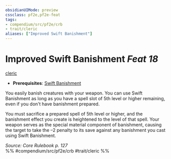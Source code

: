 ```yaml
---
obsidianUIMode: preview
cssclass: pf2e,pf2e-feat
tags:
- compendium/src/pf2e/crb
- trait/cleric
aliases: ["Improved Swift Banishment"]
---
```

# Improved Swift Banishment  *Feat 18*  
[cleric](/rules/traits/cleric.md)  

- **Prerequisites**: [Swift Banishment](/compendium/feats/swift-banishment.md)

You easily banish creatures with your weapon. You can use Swift Banishment as long as you have a spell slot of 5th level or higher remaining, even if you don't have banishment prepared.

You must sacrifice a prepared spell of 5th level or higher, and the banishment effect you create is heightened to the level of that spell. Your weapon serves as the special material component of banishment, causing the target to take the –2 penalty to its save against any banishment you cast using Swift Banishment.

*Source: Core Rulebook p. 127*  
%% #compendium/src/pf2e/crb #trait/cleric %%